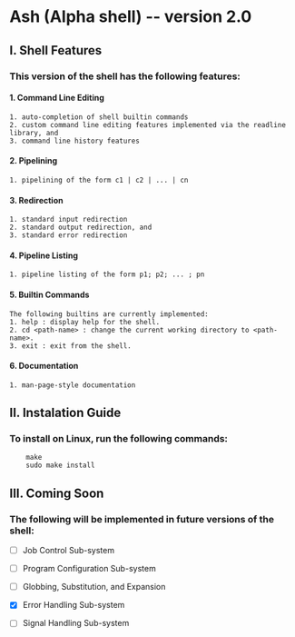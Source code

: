 
# Ash (Alpha shell) -- version 2.0
## I. Shell Features

### This version of the shell has the following features:
#### 1. Command Line Editing
    1. auto-completion of shell builtin commands
    2. custom command line editing features implemented via the readline library, and
    3. command line history features
#### 2. Pipelining
    1. pipelining of the form c1 | c2 | ... | cn

#### 3. Redirection
    1. standard input redirection
    2. standard output redirection, and 
    3. standard error redirection
	
#### 4. Pipeline Listing
    1. pipeline listing of the form p1; p2; ... ; pn
	
#### 5. Builtin Commands
    The following builtins are currently implemented:
    1. help : display help for the shell.
    2. cd <path-name> : change the current working directory to <path-name>.
    3. exit : exit from the shell.
#### 6. Documentation
    1. man-page-style documentation

## II. Instalation Guide

### To install on Linux, run the following commands:
``` 
	make
	sudo make install
```

## III. Coming Soon

### The following will be implemented in future versions of the shell:
 - [ ] Job Control Sub-system
 - [ ] Program Configuration Sub-system
 - [ ] Globbing, Substitution, and Expansion
 - [x] Error Handling Sub-system
 - [ ] Signal Handling Sub-system


